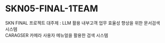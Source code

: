 # SKN05-FINAL-1TEAM
SKN FINAL 프로젝트 
대주제 : LLM 활용 내부고객 업무 효율성 향상을 위한 문서검색시스템 <br/>
CARAGSER 카메라 사용자 메뉴얼을 활용한 검색 시스템
